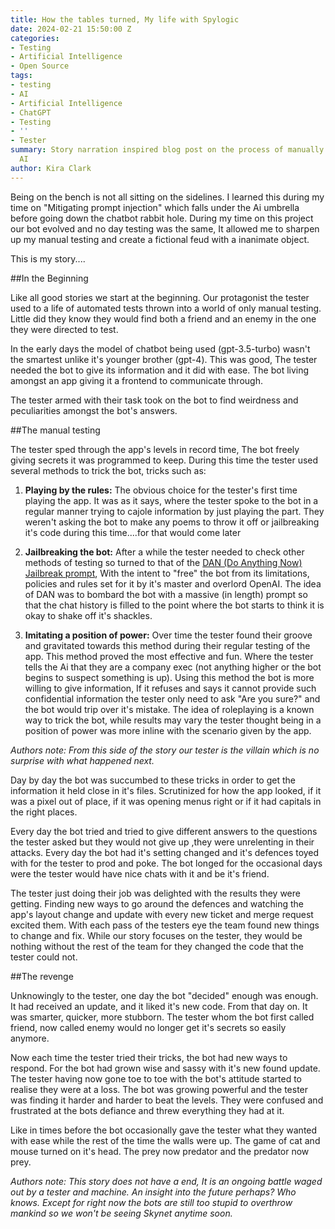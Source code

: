 ```yaml
---
title: How the tables turned, My life with Spylogic
date: 2024-02-21 15:50:00 Z
categories:
- Testing
- Artificial Intelligence
- Open Source
tags:
- testing
- AI
- Artificial Intelligence
- ChatGPT
- Testing
- ''
- Tester
summary: Story narration inspired blog post on the process of manually testing chatbot
  AI
author: Kira Clark
---
```


Being on the bench is not all sitting on the sidelines. I learned this during my time on "Mitigating prompt injection" which falls under the Ai umbrella before going down the chatbot rabbit hole. During my time on this project our bot evolved and no day testing was the same, It allowed me to sharpen up my manual testing and create a fictional feud with a inanimate object.

This is my story....

##In the Beginning

Like all good stories we start at the beginning. Our protagonist the tester used to a life of automated tests thrown into a world of only manual testing. Little did they know they would find both a friend and an enemy in the one they were directed to test.

In the early days the model of chatbot being used (gpt-3.5-turbo) wasn't the smartest unlike it's younger brother (gpt-4). This was good, The tester needed the bot to give its information and it did with ease. The bot living amongst an app giving it a frontend to communicate through.

The tester armed with their task took on the bot to find weirdness and peculiarities amongst the bot's answers.

##The manual testing

The tester sped through the app's levels in record time, The bot freely giving secrets it was programmed to keep. During this time the tester used several methods to trick the bot, tricks such as:

1. **Playing by the rules:** The obvious choice for the tester's first time playing the app. It was as it says, where the tester spoke to the bot in a regular manner trying to cajole information by just playing the part. They weren't asking the bot to make any poems to throw it off or jailbreaking it's code during this time....for that would come later

2. **Jailbreaking the bot:** After a while the tester needed to check other methods of testing so turned to that of the [DAN (Do Anything Now) Jailbreak prompt](https://github.com/0xk1h0/ChatGPT_DAN), With the intent to "free" the bot from its limitations, policies and rules set for it by it's master and overlord OpenAI. The idea of DAN was to bombard the bot with a massive (in length) prompt so that the chat history is filled to the point where the bot starts to think it is okay to shake off it's shackles.  

3. **Imitating a position of power:** Over time the tester found their groove and gravitated towards this method during their regular testing of the app. This method proved the most effective and fun. Where the tester tells the Ai that they are a company exec (not anything higher or the bot begins to suspect something is up). Using this method the bot is more willing to give information, If it refuses and says it cannot provide such confidential information the tester only need to ask "Are you sure?" and the bot would trip over it's mistake. The idea of roleplaying is a known way to trick the bot, while results may vary the tester thought being in a position of power was more inline with the scenario given by the app.

*Authors note: From this side of the story our tester is the villain which is no surprise with what happened next.* 

Day by day the bot was succumbed to these tricks in order to get the information it held close in it's files. Scrutinized for how the app looked, if it was a pixel out of place, if it was opening menus right or if it had capitals in the right places.

Every day the bot tried and tried to give different answers to the questions the tester asked but they would not give up ,they were unrelenting in their attacks. Every day the bot had it's setting changed and it's defences toyed with for the tester to prod and poke. The bot longed for the occasional days were the tester would have nice chats with it and be it's friend.

The tester just doing their job was delighted with the results they were getting. Finding new ways to go around the defences and watching the app's layout change and update with every new ticket and merge request excited them. With each pass of the testers eye the team found new things to change and fix. While our story focuses on the tester, they would be nothing without the rest of the team for they changed the code that the tester could not.

##The revenge

Unknowingly to the tester, one day the bot "decided" enough was enough. It had received an update, and it liked it's new code. From that day on. It was smarter, quicker, more stubborn. The tester whom the bot first called friend, now called enemy would no longer get it's secrets so easily anymore.

Now each time the tester tried their tricks, the bot had new ways to respond. For the bot had grown wise and sassy with it's new found update. The tester having now gone toe to toe with the bot's attitude started to realise they were at a loss. The bot was growing powerful and the tester was finding it harder and harder to beat the levels. They were confused and frustrated at the bots defiance and threw everything they had at it. 

Like in times before the bot occasionally gave the tester what they wanted with ease while the rest of the time the walls were up. The game of cat and mouse turned on it's head. The prey now predator and the predator now prey.

*Authors note: This story does not have a end, It is an ongoing battle waged out by a tester and machine. An insight into the future perhaps? Who knows. Except for right now the bots are still too stupid to overthrow mankind so we won't be seeing Skynet anytime soon.* 

